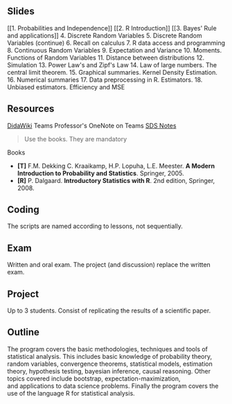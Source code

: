 ## Slides
[[1. Probabilities and Independence]]
[[2. R Introduction]]
[[3. Bayes' Rule and applications]]
4. Discrete Random Variables
5. Discrete Random Variables (continue)
6. Recall on calculus
7. R data access and programming
8. Continuous Random Variables
9. Expectation and Variance
10. Moments. Functions of Random Variables
11. Distance between distributions
12. Simulation
13. Power Law's and Zipf's Law
14. Law of large numbers. The central limit theorem.
15. Graphical summaries. Kernel Density Estimation.
16. Numerical summaries
17. Data preprocessing in R. Estimators.
18. Unbiased estimators. Efficiency and MSE

## Resources
[DidaWiki](http://didawiki.di.unipi.it/doku.php/mds/sds/start)
Teams
Professor's OneNote on Teams [SDS Notes](https://teams.microsoft.com/l/entity/0d820ecd-def2-4297-adad-78056cde7c78/_djb2_msteams_prefix_1565759693?context=%7B%22channelId%22%3A%2219%3ASjRtZgcEvEp6qBlbjmDPwXmns29MUOiYFtYTgIh2t-g1%40thread.tacv2%22%7D&tenantId=c7456b31-a220-47f5-be52-473828670aa1 "https://teams.microsoft.com/l/entity/0d820ecd-def2-4297-adad-78056cde7c78/_djb2_msteams_prefix_1565759693?context=%7B%22channelId%22%3A%2219%3ASjRtZgcEvEp6qBlbjmDPwXmns29MUOiYFtYTgIh2t-g1%40thread.tacv2%22%7D&tenantId=c7456b31-a220-47f5-be52-473828670aa1")

> Use the books. They are mandatory

Books
- **[T]** F.M. Dekking C. Kraaikamp, H.P. Lopuha, L.E. Meester. **A Modern Introduction to Probability and Statistics**. Springer, 2005.
- **[R]** P. Dalgaard. **Introductory Statistics with R**. 2nd edition, Springer, 2008.
## Coding
The scripts are named according to lessons, not sequentially.
## Exam
Written and oral exam.
The project (and discussion) replace the written exam.
## Project
Up to 3 students.
Consist of replicating the results of a scientific paper.
## Outline
The program covers the basic methodologies, techniques and tools of statistical analysis. This includes basic knowledge of probability theory, random variables, convergence theorems, statistical models, estimation theory, hypothesis testing, bayesian inference, causal reasoning. Other topics covered include bootstrap, expectation-maximization, and applications to data science problems. Finally the program covers the use of the language R for statistical analysis.